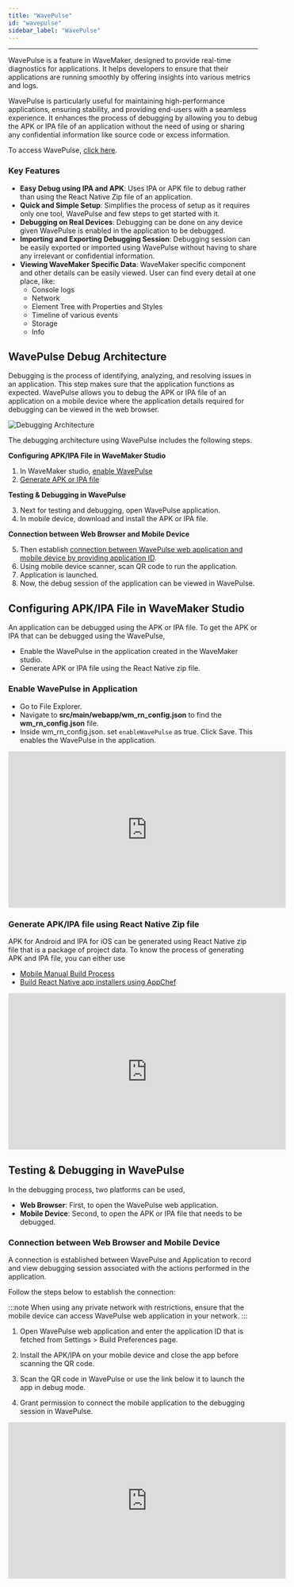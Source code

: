 ```yaml
---
title: "WavePulse"
id: "wavepulse"
sidebar_label: "WavePulse"
---
```

---

WavePulse is a feature in WaveMaker, designed to provide real-time diagnostics for applications. It helps developers to ensure that their applications are running smoothly by offering insights into various metrics and logs.

WavePulse is particularly useful for maintaining high-performance applications, ensuring stability, and providing end-users with a seamless experience. It enhances the process of debugging by allowing you to debug the APK or IPA file of an application without the need of using or sharing any confidential information like source code or excess information.

To access WavePulse, [click here](#https://apps.wavemakeronline.com/wavepulse/client).

### Key Features

- **Easy Debug using IPA and APK**: Uses IPA or APK file to debug rather than using the React Native Zip file of an application.
- **Quick and Simple Setup**: Simplifies the process of setup as it requires only one tool, WavePulse and few steps to get started with it.
- **Debugging on Real Devices**: Debugging can be done on any device given WavePulse is enabled in the application to be debugged.
- **Importing and Exporting Debugging Session**: Debugging session can be easily exported or imported using WavePulse without having to share any irrelevant or confidential information.
- **Viewing WaveMaker Specific Data**: WaveMaker specific component and other details can be easily viewed. User can find every detail at one place, like:
  - Console logs
  - Network
  - Element Tree with Properties and Styles
  - Timeline of various events
  - Storage
  - Info

## WavePulse Debug Architecture 

Debugging is the process of identifying, analyzing, and resolving issues in an application. This step makes sure that the application functions as expected. WavePulse allows you to debug the APK or IPA file of an application on a mobile device where the application details required for debugging can be viewed in the web browser.

![Debugging Architecture](/learn/assets/wavepulse-architecture.png)

The debugging architecture using WavePulse includes the following steps.

**Configuring APK/IPA File in WaveMaker Studio**

1. In WaveMaker studio, [enable WavePulse](#enable-wavepulse-in-application) 
2. [Generate APK or IPA file](#generate-apkipa-file-using-react-native-zip-file)

**Testing & Debugging in WavePulse**

3. Next for testing and debugging, open WavePulse application.
4. In mobile device, download and install the APK or IPA file.

**Connection between Web Browser and Mobile Device**

5. Then establish [connection between WavePulse web application and mobile device by providing application ID](#connection-between-web-browser-and-mobile-device).
6. Using mobile device scanner, scan QR code to run the application.
7. Application is launched.
8. Now, the debug session of the application can be viewed in WavePulse.

## Configuring APK/IPA File in WaveMaker Studio

An application can be debugged using the APK or IPA file. To get the APK or IPA that can be debugged using the WavePulse,

- Enable the WavePulse in the application created in the WaveMaker studio.
- Generate APK or IPA file using the React Native zip file.

### Enable WavePulse in Application

- Go to File Explorer.
- Navigate to **src/main/webapp/wm_rn_config.json** to find the **wm_rn_config.json** file.
- Inside wm_rn_config.json. set	`enableWavePulse` as true. Click Save. This enables the WavePulse in the application. 

<iframe width="560" height="315" src="https://embed.app.guidde.com/playbooks/ppStvsxdQmjNLobnFxCwm8"  frameborder="0" allow="autoplay; encrypted-media" allowfullscreen="allowfullscreen"></iframe>

### Generate APK/IPA file using React Native Zip file

APK for Android and IPA for iOS can be generated using React Native zip file that is a package of project data. To know the process of generating APK and IPA file, you can either use

- [Mobile Manual Build Process](https://docs.wavemaker.com/learn/react-native/mobile-build-manual)
- [Build React Native app installers using AppChef](https://docs.wavemaker.com/learn/react-native/build-installers)

<iframe width="560" height="315" src="https://embed.app.guidde.com/playbooks/4aZwY1FHm872fwGw7h989b"  frameborder="0" allow="autoplay; encrypted-media" allowfullscreen="allowfullscreen"></iframe>

## Testing & Debugging in WavePulse

In the debugging process, two platforms can be used,

- **Web Browser**: First, to open the WavePulse web application.
- **Mobile Device**: Second, to open the APK or IPA file that needs to be debugged.

### Connection between Web Browser and Mobile Device

A connection is established between WavePulse and Application to record and view debugging session associated with the actions performed in the application.

Follow the steps below to establish the connection:

:::note
When using any private network with restrictions, ensure that the mobile device can access WavePulse web application in your network.
:::

1. Open WavePulse web application and enter the application ID that is fetched from Settings > Build Preferences page.

2. Install the APK/IPA on your mobile device and close the app before scanning the QR code.
3. Scan the QR code in WavePulse or use the link below it to launch the app in debug mode.
4. Grant permission to connect the mobile application to the debugging session in WavePulse.

<iframe width="560" height="315" src="https://www.loom.com/embed/955c51e160a64230bf594aa35b7f5039?sid=e33b7e13-99df-4249-844a-f67cde42cab8" frameborder="0" allow="autoplay; encrypted-media" allowfullscreen="allowfullscreen"></iframe>
